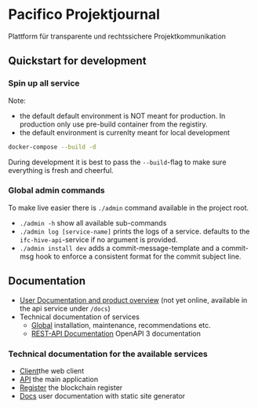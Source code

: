 # Pacifico Projektjournal 

Plattform für transparente und rechtssichere Projektkommunikation


## Quickstart for development

### Spin up all service

Note:
  - the default default environment is NOT meant for production. In production
      only use pre-build container from the registiry.
  - the default environment is currenlty meant for local development

```bash
docker-compose --build -d 
```
During development it is best to pass the `--build`-flag to make sure everything
is fresh and cheerful.


### Global admin commands

To make live easier there is `./admin` command available in the project root. 

 - `./admin -h` show all available sub-commands
 - `./admin log [service-name]` prints the logs of a service. defaults to the
     `ifc-hive-api`-service if no argument is provided.
 - `./admin install dev` adds a commit-message-template and a commit-msg hook to
    enforce a consistent format for the commit subject line.

## Documentation 

  - [User Documentation and product overview](http://localhost:8089) 
      (not yet online, available in the api service under `/docs`)
  - Technical documentation of services
    - [Global](./docs) installation, maintenance, recommendations etc.
    - [REST-API Documentation](http://localhost:8082/docs) OpenAPI 3 documentation

### Technical documentation for the available services
  - [Client](./app/client/README.md)the web client 
  - [API](./app/api/README.md) the main application
  - [Register](./app/reg/README.md) the blockchain register
  - [Docs](./app/docs/README.md) user documentation with static site generator

